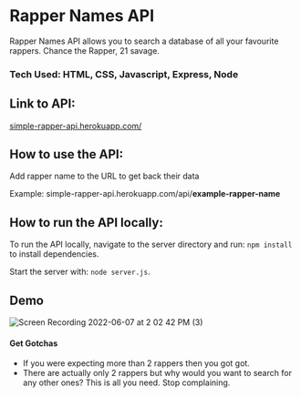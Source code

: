 
# Rapper Names API

Rapper Names API allows you to search a database of all your favourite rappers. Chance the Rapper, 21 savage. 


### Tech Used: HTML, CSS, Javascript, Express, Node

## Link to API: 
[simple-rapper-api.herokuapp.com/](https://simple-rapper-api.herokuapp.com/)

## How to use the API:

Add rapper name to the URL to get back their data

Example: simple-rapper-api.herokuapp.com/api/**example-rapper-name**

## How to run the API locally:

To run the API locally, navigate to the server directory and run: `npm install` to install dependencies.

Start the server with: `node server.js`.


## Demo

![Screen Recording 2022-06-07 at 2 02 42 PM (3)](https://user-images.githubusercontent.com/44770822/172465068-2a396570-65c5-4440-a96f-1215951fd462.gif)


#### Get Gotchas

* If you were expecting more than 2 rappers then you got got.
* There are actually only 2 rappers but why would you want to search for any other ones? This is all you need. Stop complaining.


